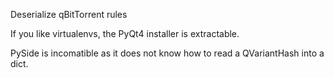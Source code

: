 Deserialize qBitTorrent rules

If you like virtualenvs, the PyQt4 installer is extractable.

PySide is incomatible as it does not know how to read a QVariantHash into a dict.
